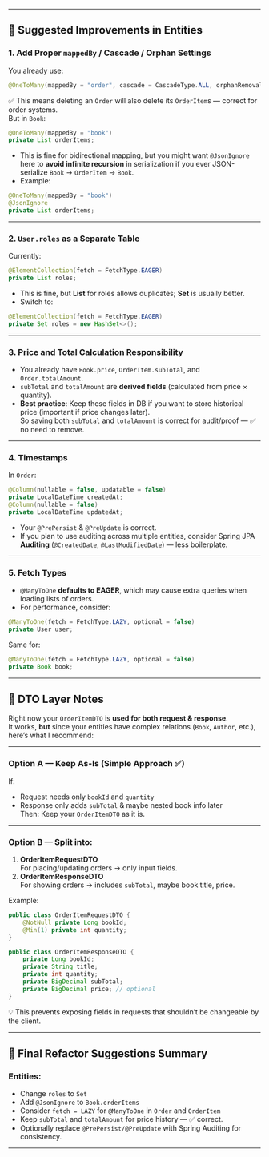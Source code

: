 ***

## 🔹 Suggested Improvements in Entities

### **1. Add Proper `mappedBy` / Cascade / Orphan Settings**
You already use:
```java
@OneToMany(mappedBy = "order", cascade = CascadeType.ALL, orphanRemoval = true)
```
✅ This means deleting an `Order` will also delete its `OrderItem`s — correct for order systems.  
But in `Book`:
```java
@OneToMany(mappedBy = "book")
private List orderItems;
```
- This is fine for bidirectional mapping, but you might want `@JsonIgnore` here to **avoid infinite recursion** in serialization if you ever JSON-serialize `Book` → `OrderItem` → `Book`.
- Example:
```java
@OneToMany(mappedBy = "book")
@JsonIgnore
private List orderItems;
```

***

### **2. `User.roles` as a Separate Table**
Currently:
```java
@ElementCollection(fetch = FetchType.EAGER)
private List roles;
```
- This is fine, but **List** for roles allows duplicates; **Set** is usually better.
- Switch to:
```java
@ElementCollection(fetch = FetchType.EAGER)
private Set roles = new HashSet<>();
```

***

### **3. Price and Total Calculation Responsibility**
- You already have `Book.price`, `OrderItem.subTotal`, and `Order.totalAmount`.
- `subTotal` and `totalAmount` are **derived fields** (calculated from price × quantity).
- **Best practice**: Keep these fields in DB if you want to store historical price (important if price changes later).  
  So saving both `subTotal` and `totalAmount` is correct for audit/proof — ✅ no need to remove.

***

### **4. Timestamps**
In `Order`:
```java
@Column(nullable = false, updatable = false)
private LocalDateTime createdAt;
@Column(nullable = false)
private LocalDateTime updatedAt;
```
- Your `@PrePersist` & `@PreUpdate` is correct.
- If you plan to use auditing across multiple entities, consider Spring JPA **Auditing** (`@CreatedDate`, `@LastModifiedDate`) — less boilerplate.

***

### **5. Fetch Types**
- `@ManyToOne` **defaults to EAGER**, which may cause extra queries when loading lists of orders.
- For performance, consider:
```java
@ManyToOne(fetch = FetchType.LAZY, optional = false)
private User user;
```
Same for:
```java
@ManyToOne(fetch = FetchType.LAZY, optional = false)
private Book book;
```

***

## 🔹 DTO Layer Notes

Right now your `OrderItemDTO` is **used for both request & response**.  
It works, **but** since your entities have complex relations (`Book`, `Author`, etc.), here’s what I recommend:

***

### Option A — Keep As-Is (Simple Approach ✅)
If:
- Request needs only `bookId` and `quantity`
- Response only adds `subTotal` & maybe nested book info later  
  Then: Keep your `OrderItemDTO` as it is.

***

### Option B — Split into:
1. **OrderItemRequestDTO**  
   For placing/updating orders → only input fields.
2. **OrderItemResponseDTO**  
   For showing orders → includes `subTotal`, maybe book title, price.

Example:
```java
public class OrderItemRequestDTO {
    @NotNull private Long bookId;
    @Min(1) private int quantity;
}

public class OrderItemResponseDTO {
    private Long bookId;
    private String title;
    private int quantity;
    private BigDecimal subTotal;
    private BigDecimal price; // optional
}
```
💡 This prevents exposing fields in requests that shouldn’t be changeable by the client.

***

## 🔹 Final Refactor Suggestions Summary

### **Entities:**
- Change `roles` to `Set`
- Add `@JsonIgnore` to `Book.orderItems`
- Consider `fetch = LAZY` for `@ManyToOne` in `Order` and `OrderItem`
- Keep `subTotal` and `totalAmount` for price history — ✅ correct.
- Optionally replace `@PrePersist/@PreUpdate` with Spring Auditing for consistency.

***
